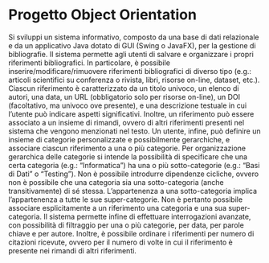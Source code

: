 # Progetto Object Orientation

Si sviluppi un sistema informativo, composto da una base di dati relazionale e da un applicativo Java dotato di GUI (Swing o JavaFX), per la gestione di bibliografie. Il sistema permette agli utenti di salvare e organizzare i propri riferimenti bibliografici.
In particolare, è possibile inserire/modificare/rimuovere riferimenti bibliografici di diverso tipo (e.g.: articoli scientifici su conferenza o rivista, libri, risorse on-line, dataset, etc.). Ciascun riferimento è caratterizzato da un titolo univoco, un elenco di autori, una data, un URL (obbligatorio solo per risorse on-line), un DOI (facoltativo, ma univoco ove presente), e una descrizione testuale in cui l’utente può indicare aspetti significativi. Inoltre, un riferimento può essere associato a un insieme di rimandi, ovvero di altri riferimenti presenti nel sistema che vengono menzionati nel testo. Un utente, infine, può definire un insieme di categorie personalizzate e possibilmente gerarchiche, e associare ciascun riferimento a una o più categorie. Per organizzazione gerarchica delle categorie si intende la possibilità di specificare che una certa categoria (e.g.: “Informatica”) ha una o più sotto-categorie (e.g.: “Basi di Dati” o “Testing”). Non è possibile introdurre dipendenze cicliche, ovvero non è possibile che una categoria sia una sotto-categoria (anche transitivamente) di sé stessa. L’appartenenza a una sotto-categoria implica l’appartenenza a tutte le sue super-categorie. Non è pertanto possibile associare esplicitamente a un riferimento una categoria e una sua super-categoria. Il sistema permette infine di effettuare interrogazioni avanzate, con possibilità di filtraggio per una o più categorie, per data, per parole chiave e per autore. Inoltre, è possibile ordinare i riferimenti per numero di citazioni ricevute, ovvero per il numero di volte in cui il riferimento è presente nei rimandi di altri riferimenti.
